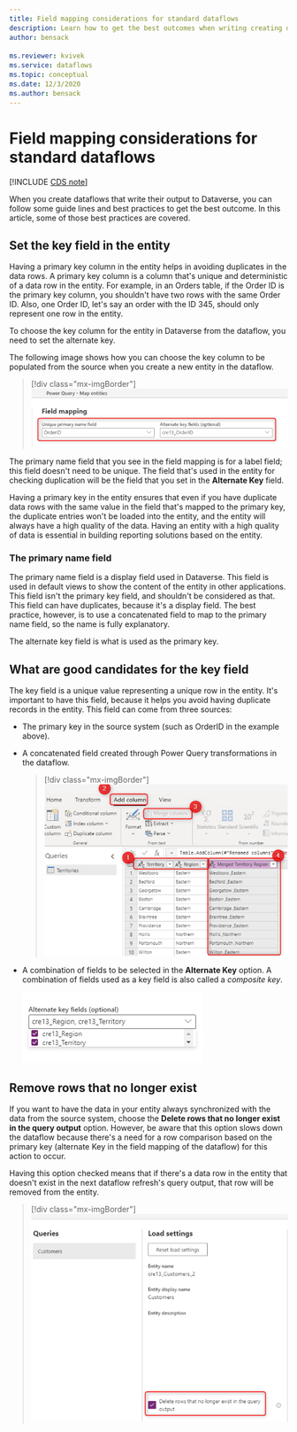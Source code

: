```yaml
---
title: Field mapping considerations for standard dataflows
description: Learn how to get the best outcomes when writing creating dataflows that write their output to Dataverse
author: bensack

ms.reviewer: kvivek
ms.service: dataflows
ms.topic: conceptual
ms.date: 12/3/2020
ms.author: bensack
---
```


# Field mapping considerations for standard dataflows

[!INCLUDE [CDS note](../includes/cc-data-platform-banner.md)]

When you create dataflows that write their output to Dataverse, you can follow some guide lines and best practices to get the best outcome. In this article, some of those best practices are covered.

## Set the key field in the entity

Having a primary key column in the entity helps in avoiding duplicates in the data rows. A primary key column is a column that's unique and deterministic of a data row in the entity. For example, in an Orders table, if the Order ID is the primary key column, you shouldn't have two rows with the same Order ID. Also, one Order ID, let's say an order with the ID 345, should only represent one row in the entity.

To choose the key column for the entity in Dataverse from the dataflow, you need to set the alternate key.

The following image shows how you can choose the key column to be populated from the source when you create a new entity in the dataflow.

> [!div class="mx-imgBorder"]
> ![Primary key and the alternate key are the same.](media/PKAKsame.png)

The primary name field that you see in the field mapping is for a label field; this field doesn't need to be unique. The field that's used in the entity for checking duplication will be the field that you set in the **Alternate Key** field.

Having a primary key in the entity ensures that even if you have duplicate data rows with the same value in the field that's mapped to the primary key, the duplicate entries won't be loaded into the entity, and the entity will always have a high quality of the data. Having an entity with a high quality of data is essential in building reporting solutions based on the entity.

### The primary name field

The primary name field is a display field used in Dataverse. This field is used in default views to show the content of the entity in other applications. This field isn't the primary key field, and shouldn't be considered as that. This field can have duplicates, because it's a display field. The best practice, however, is to use a concatenated field to map to the primary name field, so the name is fully explanatory.

The alternate key field is what is used as the primary key.

## What are good candidates for the key field

The key field is a unique value representing a unique row in the entity. It's important to have this field, because it helps you avoid having duplicate records in the entity. This field can come from three sources:

- The primary key in the source system (such as OrderID in the example above).

- A concatenated field created through Power Query transformations in the dataflow. 

  > [!div class="mx-imgBorder"]
  > ![Merging columns to create a concatenated unique column.](media/MergeColumnsDataflow.png)

- A combination of fields to be selected in the **Alternate Key** option. A combination of fields used as a key field is also called a *composite key*.

  ![Creating a composite key through field mapping.](media/CompositeKeyMapping.png)

## Remove rows that no longer exist

If you want to have the data in your entity always synchronized with the data from the source system, choose the **Delete rows that no longer exist in the query output** option. However, be aware that this option slows down the dataflow because there's a need for a row comparison based on the primary key (alternate Key in the field mapping of the dataflow) for this action to occur.

Having this option checked means that if there's a data row in the entity that doesn't exist in the next dataflow refresh's query output, that row will be removed from the entity.

> [!div class="mx-imgBorder"]
> ![Delete rows that no longer exists.](media/DeleteRowsNotExist.png)




